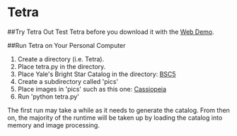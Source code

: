 # Tetra

##Try Tetra Out
Test Tetra before you download it with the <a href="https://s3.amazonaws.com/startracking/index.html" target="_blank">Web Demo</a>.

##Run Tetra on Your Personal Computer

1. Create a directory (i.e. Tetra).
2. Place tetra.py in the directory.
3. Place Yale's Bright Star Catalog in the directory: <a href="http://tdc-www.harvard.edu/catalogs/BSC5" target="_blank">BSC5</a>
4. Create a subdirectory called 'pics'
5. Place images in 'pics' such as this one: <a href="http://stars.astro.illinois.edu/sow/cas.jpg" target="_blank">Cassiopeia</a>
6. Run 'python tetra.py'

The first run may take a while as it needs to generate the catalog.  From then on, the majority of the runtime will be taken up by loading the catalog into memory and image processing.
